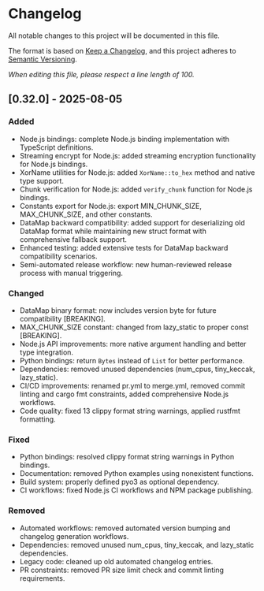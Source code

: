 # Changelog

All notable changes to this project will be documented in this file.

The format is based on [Keep a Changelog](https://keepachangelog.com/en/1.1.0/),
and this project adheres to [Semantic Versioning](https://semver.org/spec/v2.0.0.html).

*When editing this file, please respect a line length of 100.*

## [0.32.0] - 2025-08-05

### Added
- Node.js bindings: complete Node.js binding implementation with TypeScript definitions.
- Streaming encrypt for Node.js: added streaming encryption functionality for Node.js bindings.
- XorName utilities for Node.js: added `XorName::to_hex` method and native type support.
- Chunk verification for Node.js: added `verify_chunk` function for Node.js bindings.
- Constants export for Node.js: export MIN_CHUNK_SIZE, MAX_CHUNK_SIZE, and other constants.
- DataMap backward compatibility: added support for deserializing old DataMap format while 
  maintaining new struct format with comprehensive fallback support.
- Enhanced testing: added extensive tests for DataMap backward compatibility scenarios.
- Semi-automated release workflow: new human-reviewed release process with manual triggering.

### Changed
- DataMap binary format: now includes version byte for future compatibility [BREAKING].
- MAX_CHUNK_SIZE constant: changed from lazy_static to proper const [BREAKING].
- Node.js API improvements: more native argument handling and better type integration.
- Python bindings: return `Bytes` instead of `List` for better performance.
- Dependencies: removed unused dependencies (num_cpus, tiny_keccak, lazy_static).
- CI/CD improvements: renamed pr.yml to merge.yml, removed commit linting and cargo fmt 
  constraints, added comprehensive Node.js workflows.
- Code quality: fixed 13 clippy format string warnings, applied rustfmt formatting.

### Fixed
- Python bindings: resolved clippy format string warnings in Python bindings.
- Documentation: removed Python examples using nonexistent functions.
- Build system: properly defined pyo3 as optional dependency.
- CI workflows: fixed Node.js CI workflows and NPM package publishing.

### Removed
- Automated workflows: removed automated version bumping and changelog generation workflows.
- Dependencies: removed unused num_cpus, tiny_keccak, and lazy_static dependencies.
- Legacy code: cleaned up old automated changelog entries.
- PR constraints: removed PR size limit check and commit linting requirements.
